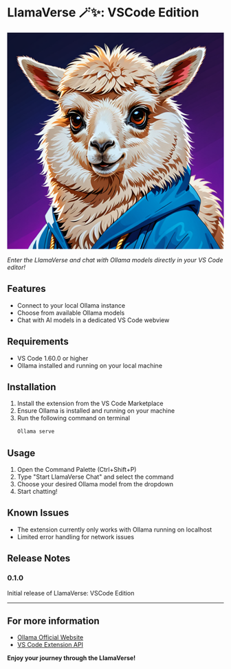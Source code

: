 # LlamaVerse 🪄✨: VSCode Edition

![LlamaVerse](./pic/LlamaVerse.png)

*Enter the LlamaVerse and chat with Ollama models directly in your VS Code editor!*

## Features

- Connect to your local Ollama instance
- Choose from available Ollama models
- Chat with AI models in a dedicated VS Code webview

## Requirements

- VS Code 1.60.0 or higher
- Ollama installed and running on your local machine

## Installation

1. Install the extension from the VS Code Marketplace
2. Ensure Ollama is installed and running on your machine
3. Run the following command on terminal
   ```bash
   Ollama serve
   ```

## Usage

1. Open the Command Palette (Ctrl+Shift+P)
2. Type "Start LlamaVerse Chat" and select the command
3. Choose your desired Ollama model from the dropdown
4. Start chatting!

## Known Issues

- The extension currently only works with Ollama running on localhost
- Limited error handling for network issues

## Release Notes

### 0.1.0

Initial release of LlamaVerse: VSCode Edition

---

## For more information

* [Ollama Official Website](https://ollama.ai/)
* [VS Code Extension API](https://code.visualstudio.com/api)

**Enjoy your journey through the LlamaVerse!**